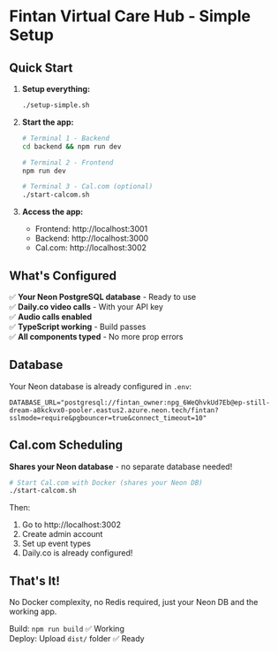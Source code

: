 # Fintan Virtual Care Hub - Simple Setup

## Quick Start

1. **Setup everything:**
   ```bash
   ./setup-simple.sh
   ```

2. **Start the app:**
   ```bash
   # Terminal 1 - Backend
   cd backend && npm run dev

   # Terminal 2 - Frontend
   npm run dev

   # Terminal 3 - Cal.com (optional)
   ./start-calcom.sh
   ```

3. **Access the app:**
   - Frontend: http://localhost:3001
   - Backend: http://localhost:3000
   - Cal.com: http://localhost:3002

## What's Configured

✅ **Your Neon PostgreSQL database** - Ready to use  
✅ **Daily.co video calls** - With your API key  
✅ **Audio calls enabled**  
✅ **TypeScript working** - Build passes  
✅ **All components typed** - No more prop errors  

## Database

Your Neon database is already configured in `.env`:
```
DATABASE_URL="postgresql://fintan_owner:npg_6WeQhvkUd7Eb@ep-still-dream-a8kckvx0-pooler.eastus2.azure.neon.tech/fintan?sslmode=require&pgbouncer=true&connect_timeout=10"
```

## Cal.com Scheduling

**Shares your Neon database** - no separate database needed!

```bash
# Start Cal.com with Docker (shares your Neon DB)
./start-calcom.sh
```

Then:
1. Go to http://localhost:3002
2. Create admin account
3. Set up event types
4. Daily.co is already configured!

## That's It!

No Docker complexity, no Redis required, just your Neon DB and the working app.

Build: `npm run build` ✅ Working  
Deploy: Upload `dist/` folder ✅ Ready
